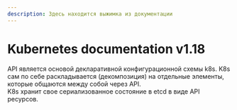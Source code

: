 ```yaml
---
description: Здесь находится выжимка из документации
---
```


# Kubernetes documentation v1.18

API является основой декларативной конфигурационной схемы k8s. K8s сам по себе раскладывается \(декомпозиция\) на отдельные элементы, которые общаются между собой через API.  
 K8s хранит свое сериализованное состояние в etcd в виде API ресурсов.

